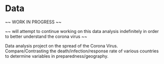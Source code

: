 # Data
~~ WORK IN PROGRESS ~~

~~ will attempt to continue working on this data analysis indefinitely in order to better understand the corona virus ~~ 

Data analysis project on the spread of the Corona Virus. Compare/Contrasting the death/infection/response rate of various countries to determine variables in preparedness/geography. 
